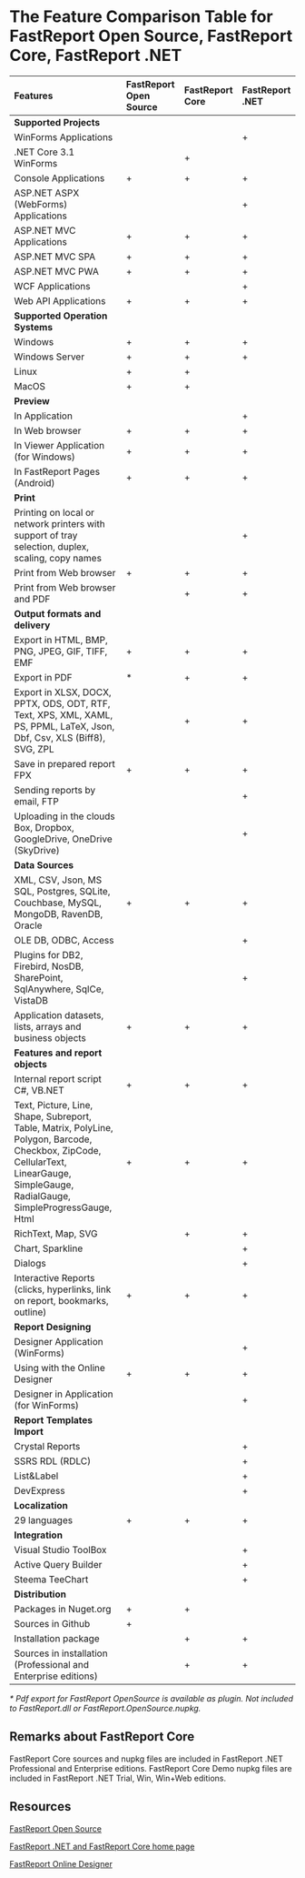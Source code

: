 # The Feature Comparison Table for FastReport Open Source, FastReport Core, FastReport .NET

| Features | FastReport Open Source | FastReport Core | FastReport .NET |
|:-|:-|:-|:-|
| **Supported Projects**    |   |   |   |
| WinForms Applications |   |   | + |
| .NET Core 3.1 WinForms  |  | + |   |
| Console Applications  | + | + | + |
| ASP.NET ASPX (WebForms) Applications |   |   | + |
| ASP.NET MVC Applications | + | + | + |
| ASP.NET MVC SPA          | + | + | + |
| ASP.NET MVC PWA          | + | + | + |
| WCF Applications         |   |   | + |
| Web API Applications     | + | + | + |
| **Supported Operation Systems** |
| Windows | + | + | + |
| Windows Server | + | + | + |
| Linux | + | + | |
| MacOS | + | + | |
| **Preview** |
| In Application |   |   | + |
| In Web browser | + | + | + |
| In Viewer Application (for Windows) | + | + | + |
| In FastReport Pages (Android) | + | + | + |
| **Print** |
| Printing on local or network printers with support of tray selection, duplex, scaling, copy names |   |   | + |
| Print from Web browser          | + | + | + |
| Print from Web browser and PDF  |   | + | + |
| **Output formats and delivery** |
| Export in HTML, BMP, PNG, JPEG, GIF, TIFF, EMF | + | + | + |
| Export in PDF | * | + | + |
| Export in XLSX, DOCX, PPTX, ODS, ODT, RTF, Text, XPS, XML, XAML, PS, PPML, LaTeX, Json, Dbf, Csv, XLS (Biff8), SVG, ZPL |   | + | + |
| Save in prepared report FPX   | + | + | + |
| Sending reports by email, FTP |   |   | + |
| Uploading in the clouds Box, Dropbox, GoogleDrive, OneDrive (SkyDrive) |   |   | + |
| **Data Sources** |
| XML, CSV, Json, MS SQL, Postgres, SQLite, Couchbase, MySQL, MongoDB, RavenDB, Oracle | + | + | + |
| OLE DB, ODBC, Access |   |   | + |
| Plugins for DB2, Firebird, NosDB, SharePoint, SqlAnywhere, SqlCe, VistaDB |   |   | + |
| Application datasets, lists, arrays and business objects | + | + | + |
| **Features and report objects** |
| Internal report script C#, VB.NET | + | + | + |
| Text, Picture, Line, Shape, Subreport, Table, Matrix,  PolyLine, Polygon, Barcode, Checkbox, ZipCode, CellularText, LinearGauge, SimpleGauge, RadialGauge, SimpleProgressGauge, Html | + | + | + |
| RichText, Map, SVG |   | + | + |
| Chart, Sparkline   |   |   | + |
| Dialogs            |   |   | + |
| Interactive Reports (clicks, hyperlinks, link on report, bookmarks, outline) | + | + | + |
| **Report Designing** |
| Designer Application (WinForms)   |   |   | + |
| Using with the Online Designer    | + | + | + |
| Designer in Application (for WinForms)     |   |   | + |
| **Report Templates Import** |
| Crystal Reports |   |   | + |
| SSRS RDL (RDLC) |   |   | + |
| List&Label      |   |   | + |
| DevExpress      |   |   | + |
| **Localization** |
| 29 languages  | + | + | + |
| **Integration** |
| Visual Studio ToolBox |   |   | + |
| Active Query Builder  |   |   | + |
| Steema TeeChart       |   |   | + |
| **Distribution** |
| Packages in Nuget.org  | + | + |   |
| Sources in Github      | + |   |   |
| Installation package   |   | + | + |
| Sources in installation (Professional and Enterprise editions) |   | + | + |

_\* Pdf export for FastReport OpenSource is available as plugin. Not included to FastReport.dll or FastReport.OpenSource.nupkg._

## Remarks about FastReport Core

FastReport Core sources and nupkg files are included in FastReport .NET  Professional and Enterprise editions. FastReport Core Demo nupkg files are included in FastReport .NET Trial, Win, Win+Web editions.

## Resources

[FastReport Open Source](https://github.com/FastReports/FastReport)

[FastReport .NET and FastReport Core home page](https://www.fast-report.com/en/product/fast-report-net/) 

[FastReport Online Designer](https://www.fast-report.com/en/product/fast-report-online-designer/)
